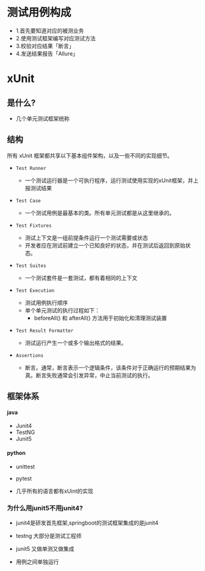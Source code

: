 
# 测试用例构成
- 1.首先要知道对应的被测业务
- 2.使用测试框架编写对应测试方法
- 3.校验对应结果「断言」
- 4.发送结果报告「Allure」


# xUnit
## 是什么?

- 几个单元测试框架统称

## 结构
所有 xUnit 框架都共享以下基本组件架构，以及一些不同的实现细节。
- `Test Runner`
    - 一个测试运行器是一个可执行程序，运行测试使用实现的xUnit框架，并上报测试结果

- `Test Case`
    - 一个测试用例是最基本的类。所有单元测试都是从这里继承的。

- `Test Fixtures`
    - 测试上下文是一组前提条件运行一个测试需要或状态
    - 开发者应在测试前建立一个已知良好的状态，并在测试后返回到原始状态。

- `Test Suites`
    - 一个测试套件是一套测试，都有着相同的上下文

- `Test Execution`
    - 测试用例执行顺序
    - 单个单元测试的执行过程如下：
        -  beforeAll() 和 afterAll() 方法用于初始化和清理测试装置

- `Test Result Formatter`
    - 测试运行产生一个或多个输出格式的结果。

- `Assertions`  
    - 断言。通常，断言表示一个逻辑条件，该条件对于正确运行的预期结果为真。断言失败通常会引发异常，中止当前测试的执行。

## 框架体系

#### java
- Junit4
- TestNG
- Junit5

#### python
- unittest
- pytest

- 几乎所有的语言都有xUint的实现


### 为什么用junit5不用junit4?

- junit4是研发首先框架,springboot的测试框架集成的是junit4
- testng 大部分是测试工程师
- junit5 又做单测又做集成

- 用例之间单独运行

